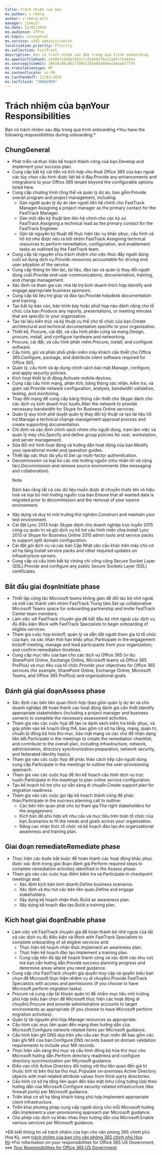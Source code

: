```yaml
---
title: Trách nhiệm của bạn
ms.author: v-rberg
author: v-rberg-msft
manager: jimmuir
ms.date: 12/03/2019
ms.audience: ITPro
ms.topic: conceptual
ms.service: o365-administration
localization_priority: Priority
ms.collection: FastTrack
description: Bạn có trách nhiệm sau đây trong quá trình onboarding.
ms.openlocfilehash: 24304f21bdb7dd2c7cd165b2fba12a6fc72a93e4
ms.sourcegitcommit: 39616c06c0617700b1393e055894acb6aa6f7776
ms.translationtype: MT
ms.contentlocale: vi-VN
ms.lasthandoff: 12/02/2019
ms.locfileid: "39662959"
---
```

# <a name="your-responsibilities"></a><span data-ttu-id="162f3-103">Trách nhiệm của bạn</span><span class="sxs-lookup"><span data-stu-id="162f3-103">Your Responsibilities</span></span>

<span data-ttu-id="162f3-104">Bạn có trách nhiệm sau đây trong quá trình onboarding.\*</span><span class="sxs-lookup"><span data-stu-id="162f3-104">You have the following responsibilities during onboarding.\*</span></span>
  
## <a name="general"></a><span data-ttu-id="162f3-105">Chung</span><span class="sxs-lookup"><span data-stu-id="162f3-105">General</span></span>

- <span data-ttu-id="162f3-106">Phát triển và thực hiện kế hoạch thành công của bạn.</span><span class="sxs-lookup"><span data-stu-id="162f3-106">Develop and implement your success plan.</span></span>
- <span data-ttu-id="162f3-107">Cung cấp bất kỳ cải tiến và tích hợp cho thuê Office 365 của bạn ngoài các tùy chọn cấu hình được liệt kê ở đây.</span><span class="sxs-lookup"><span data-stu-id="162f3-107">Provide any enhancements and integrations to your Office 365 tenant beyond the configurable options listed here.</span></span>  
- <span data-ttu-id="162f3-108">Cung cấp chương trình tổng thể và quản lý dự án, bao gồm:</span><span class="sxs-lookup"><span data-stu-id="162f3-108">Provide overall program and project management, including:</span></span> 
  - <span data-ttu-id="162f3-109">Gán người quản lý dự án làm người liên hệ chính cho FastTrack Manager.</span><span class="sxs-lookup"><span data-stu-id="162f3-109">Assigning a project manager as the primary contact for the FastTrack Manager.</span></span>
  - <span data-ttu-id="162f3-110">Gán một dẫn kỹ thuật làm liên hệ chính cho các kỹ sư FastTrack.</span><span class="sxs-lookup"><span data-stu-id="162f3-110">Assigning a technical lead as the primary contact for the FastTrack Engineer.</span></span>
  - <span data-ttu-id="162f3-111">Gán tài nguyên kỹ thuật để thực hiện tác vụ khắc phục, cấu hình và hỗ trợ như được nêu ra bởi nhóm FastTrack.</span><span class="sxs-lookup"><span data-stu-id="162f3-111">Assigning technical resources to perform remediation, configuration, and enablement tasks as outlined by the FastTrack team.</span></span> 
- <span data-ttu-id="162f3-112">Cung cấp tài nguyên chịu trách nhiệm cho việc thúc đẩy người dùng cuối sử dụng dịch vụ.</span><span class="sxs-lookup"><span data-stu-id="162f3-112">Provide resources accountable for driving end user adoption of the service.</span></span> 
- <span data-ttu-id="162f3-113">Cung cấp thông tin liên lạc, tài liệu, đào tạo và quản lý thay đổi người dùng cuối.</span><span class="sxs-lookup"><span data-stu-id="162f3-113">Provide end-user communications, documentation, training, and change management.</span></span>
- <span data-ttu-id="162f3-114">Xác định và tham gia các nhà tài trợ kinh doanh thích hợp.</span><span class="sxs-lookup"><span data-stu-id="162f3-114">Identify and engage appropriate business sponsors.</span></span>  
- <span data-ttu-id="162f3-115">Cung cấp tài liệu trợ giúp và đào tạo.</span><span class="sxs-lookup"><span data-stu-id="162f3-115">Provide helpdesk documentation and training.</span></span>  
- <span data-ttu-id="162f3-116">Tạo bất kỳ báo cáo, bản trình bày hoặc phút họp nào dành riêng cho tổ chức của bạn.</span><span class="sxs-lookup"><span data-stu-id="162f3-116">Produce any reports, presentations, or meeting minutes that are specific to your organization.</span></span> 
- <span data-ttu-id="162f3-117">Tạo tài liệu kiến trúc và kỹ thuật cụ thể cho tổ chức của bạn.</span><span class="sxs-lookup"><span data-stu-id="162f3-117">Create architectural and technical documentation specific to your organization.</span></span>   
- <span data-ttu-id="162f3-118">Thiết kế, Procure, cài đặt, và cấu hình phần cứng và mạng.</span><span class="sxs-lookup"><span data-stu-id="162f3-118">Design, procure, install, and configure hardware and networking.</span></span>   
- <span data-ttu-id="162f3-119">Procure, cài đặt, và cấu hình phần mềm.</span><span class="sxs-lookup"><span data-stu-id="162f3-119">Procure, install, and configure software.</span></span>  
- <span data-ttu-id="162f3-120">Cấu hình, gói và phân phối phần mềm máy khách cần thiết cho Office 365.</span><span class="sxs-lookup"><span data-stu-id="162f3-120">Configure, package, and distribute client software required for Office 365.</span></span>  
- <span data-ttu-id="162f3-121">Quản lý, cấu hình và áp dụng chính sách bảo mật.</span><span class="sxs-lookup"><span data-stu-id="162f3-121">Manage, configure, and apply security policies.</span></span>
- <span data-ttu-id="162f3-122">Kích hoạt thiết bị di động.</span><span class="sxs-lookup"><span data-stu-id="162f3-122">Activate mobile devices.</span></span>
- <span data-ttu-id="162f3-123">Cung cấp cấu hình mạng, phân tích, băng thông xác nhận, kiểm tra, và giám sát.</span><span class="sxs-lookup"><span data-stu-id="162f3-123">Provide network configuration, analysis, bandwidth validation, testing, and monitoring.</span></span> 
- <span data-ttu-id="162f3-124">Thay đổi mạng để cung cấp băng thông cần thiết cho Skype dành cho các dịch vụ kinh doanh trực tuyến.</span><span class="sxs-lookup"><span data-stu-id="162f3-124">Alter the network to provide necessary bandwidth for Skype for Business Online services.</span></span> 
- <span data-ttu-id="162f3-125">Quản lý quy trình phê duyệt quản lý thay đổi kỹ thuật và tạo tài liệu hỗ trợ.</span><span class="sxs-lookup"><span data-stu-id="162f3-125">Manage a technical change management approval process and create supporting documentation.</span></span>  
- <span data-ttu-id="162f3-126">Chỉ định và xác định chính sách nhóm cho người dùng, trạm làm việc và quản lý máy chủ.</span><span class="sxs-lookup"><span data-stu-id="162f3-126">Specify and define group policies for user, workstation, and server management.</span></span> 
- <span data-ttu-id="162f3-127">Sửa đổi mô hình hoạt động và hướng dẫn hoạt động của bạn.</span><span class="sxs-lookup"><span data-stu-id="162f3-127">Modify your operational model and operation guides.</span></span> 
- <span data-ttu-id="162f3-128">Thiết lập xác thực đa yếu tố.</span><span class="sxs-lookup"><span data-stu-id="162f3-128">Set up multi-factor authentication.</span></span>  
- <span data-ttu-id="162f3-129">Decommission và loại bỏ các môi trường nguồn (như nhắn tin và cộng tác).</span><span class="sxs-lookup"><span data-stu-id="162f3-129">Decommission and remove source environments (like messaging and collaboration).</span></span> 
    > [!NOTE]
    > <span data-ttu-id="162f3-130">Đảm bảo rằng tất cả các dữ liệu muốn được di chuyển trước khi vô hiệu hoá và loại bỏ môi trường nguồn của bạn.</span><span class="sxs-lookup"><span data-stu-id="162f3-130">Ensure that all wanted data is migrated prior to decommission and the removal of your source environment.</span></span> 
- <span data-ttu-id="162f3-131">Xây dựng và duy trì môi trường thử nghiệm.</span><span class="sxs-lookup"><span data-stu-id="162f3-131">Construct and maintain your test environment.</span></span>  
- <span data-ttu-id="162f3-132">Cài đặt Lync 2013 hoặc Skype dành cho doanh nghiệp trực tuyến 2015 công cụ quản trị và gói dịch vụ hỗ trợ cấu hình miền chia.</span><span class="sxs-lookup"><span data-stu-id="162f3-132">Install Lync 2013 or Skype for Business Online 2015 admin tools and service packs to support split domain configuration.</span></span>
- <span data-ttu-id="162f3-133">Cài đặt gói dịch vụ và các bản Cập Nhật yêu cầu khác trên máy chủ cơ sở hạ tầng.</span><span class="sxs-lookup"><span data-stu-id="162f3-133">Install service packs and other required updates on infrastructure servers.</span></span> 
- <span data-ttu-id="162f3-134">Cung cấp và cấu hình bất kỳ chứng chỉ công cộng Secure Socket Layer (SSL).</span><span class="sxs-lookup"><span data-stu-id="162f3-134">Provide and configure any public Secure Sockets Layer (SSL) certificates.</span></span> 
    
## <a name="initiate-phase"></a><span data-ttu-id="162f3-135">Bắt đầu giai đoạn</span><span class="sxs-lookup"><span data-stu-id="162f3-135">Initiate phase</span></span>

- <span data-ttu-id="162f3-136">Thiết lập cộng tác Microsoft teams không gian để đối tác bộ nhớ ngoài và mời các thành viên nhóm FastTrack Trung tâm.</span><span class="sxs-lookup"><span data-stu-id="162f3-136">Set up collaborative Microsoft Teams space for onboarding partnership and invite FastTrack Center team members.</span></span>   
- <span data-ttu-id="162f3-137">Làm việc với FastTrack chuyên gia để bắt đầu bộ nhớ ngoài các dịch vụ đủ điều kiện.</span><span class="sxs-lookup"><span data-stu-id="162f3-137">Work with FastTrack Specialists to begin onboarding of eligible services.</span></span>    
- <span data-ttu-id="162f3-138">Tham gia cuộc họp kickoff, quản lý và dẫn dắt người tham gia từ tổ chức của bạn, và xác nhận thời hạn khắc phục.</span><span class="sxs-lookup"><span data-stu-id="162f3-138">Participate in the engagement kickoff meeting, manage and lead participants from your organization, and confirm remediation timelines.</span></span>   
- <span data-ttu-id="162f3-139">Cung cấp mục tiêu của bạn cho các dịch vụ Office 365 (ví dụ: SharePoint Online, Exchange Online, Microsoft teams và Office 365 ProPlus) và mục tiêu của tổ chức.</span><span class="sxs-lookup"><span data-stu-id="162f3-139">Provide your objectives for Office 365 services (for example, SharePoint Online, Exchange Online, Microsoft Teams, and Office 365 ProPlus) and organizational goals.</span></span>
    
## <a name="assess-phase"></a><span data-ttu-id="162f3-140">Đánh giá giai đoạn</span><span class="sxs-lookup"><span data-stu-id="162f3-140">Assess phase</span></span>

- <span data-ttu-id="162f3-141">Xác định các bên liên quan thích hợp (bao gồm quản lý dự án và chủ doanh nghiệp) để hoàn thành các hoạt động đánh giá cần thiết.</span><span class="sxs-lookup"><span data-stu-id="162f3-141">Identify appropriate stakeholders (including a project manager and business owners) to complete the necessary assessment activities.</span></span>    
- <span data-ttu-id="162f3-142">Tham gia vào các cuộc họp để tạo ra danh sách kiểm tra khắc phục, và góp phần vào kế hoạch tổng thể, bao gồm cơ sở hạ tầng, mạng, quản trị, chuẩn bị đồng bộ hóa thư mục, bảo mật mạng và các chủ đề nhận dạng liên kết.</span><span class="sxs-lookup"><span data-stu-id="162f3-142">Participate in the meetings to create the remediation checklist, and contribute to the overall plan, including infrastructure, network, administration, directory synchronization preparation, network security, and federated identity topics.</span></span>   
- <span data-ttu-id="162f3-143">Tham gia vào các cuộc họp để phác thảo cách tiếp cận người dùng cung cấp.</span><span class="sxs-lookup"><span data-stu-id="162f3-143">Participate in the meetings to outline the user-provisioning approach.</span></span>  
- <span data-ttu-id="162f3-144">Tham gia vào các cuộc họp để lên kế hoạch cấu hình dịch vụ trực tuyến.</span><span class="sxs-lookup"><span data-stu-id="162f3-144">Participate in the meetings to plan online service configuration.</span></span>    
- <span data-ttu-id="162f3-145">Tạo kế hoạch hỗ trợ cho sự sẵn sàng di chuyển.</span><span class="sxs-lookup"><span data-stu-id="162f3-145">Create support plan for migration readiness.</span></span> 
- <span data-ttu-id="162f3-146">Tham gia vào các cuộc gọi lập kế hoạch thành công để phác thảo:</span><span class="sxs-lookup"><span data-stu-id="162f3-146">Participate in the success planning call to outline:</span></span>   
  - <span data-ttu-id="162f3-147">Các bên liên quan phải cho sự tham gia.</span><span class="sxs-lookup"><span data-stu-id="162f3-147">The right stakeholders for the engagement.</span></span>  
  - <span data-ttu-id="162f3-148">Kịch bản để phù hợp với nhu cầu và mục tiêu trên toàn tổ chức của bạn.</span><span class="sxs-lookup"><span data-stu-id="162f3-148">Scenarios to fit the needs and goals across your organization.</span></span>
  - <span data-ttu-id="162f3-149">Nâng cao nhận thức tổ chức và kế hoạch đào tạo.</span><span class="sxs-lookup"><span data-stu-id="162f3-149">An organizational awareness and training plan.</span></span>
    
## <a name="remediate-phase"></a><span data-ttu-id="162f3-150">Giai đoạn remediate</span><span class="sxs-lookup"><span data-stu-id="162f3-150">Remediate phase</span></span>

- <span data-ttu-id="162f3-151">Thực hiện các bước bắt buộc để hoàn thành các hoạt động khắc phục được xác định trong giai đoạn đánh giá.</span><span class="sxs-lookup"><span data-stu-id="162f3-151">Perform required steps to complete remediation activities identified in the Assess phase.</span></span> 
- <span data-ttu-id="162f3-152">Tham gia vào các cuộc họp điểm kiểm tra và:</span><span class="sxs-lookup"><span data-stu-id="162f3-152">Participate in checkpoint meetings and:</span></span> 
  - <span data-ttu-id="162f3-153">Xác định kịch bản kinh doanh.</span><span class="sxs-lookup"><span data-stu-id="162f3-153">Define business scenarios.</span></span>   
  - <span data-ttu-id="162f3-154">Xác định và thu hút các bên liên quan.</span><span class="sxs-lookup"><span data-stu-id="162f3-154">Define and engage stakeholders.</span></span>
  - <span data-ttu-id="162f3-155">Xây dựng kế hoạch nhận thức.</span><span class="sxs-lookup"><span data-stu-id="162f3-155">Build an awareness plan.</span></span> 
  - <span data-ttu-id="162f3-156">Xây dựng kế hoạch đào tạo.</span><span class="sxs-lookup"><span data-stu-id="162f3-156">Build a training plan.</span></span>
    
## <a name="enable-phase"></a><span data-ttu-id="162f3-157">Kích hoạt giai đoạn</span><span class="sxs-lookup"><span data-stu-id="162f3-157">Enable phase</span></span>

- <span data-ttu-id="162f3-158">Làm việc với FastTrack chuyên gia để hoàn thành bộ nhớ ngoài của tất cả các dịch vụ đủ điều kiện và:</span><span class="sxs-lookup"><span data-stu-id="162f3-158">Work with FastTrack Specialists to complete onboarding of all eligible services and:</span></span>  
  - <span data-ttu-id="162f3-159">Thực hiện kế hoạch nhận thức.</span><span class="sxs-lookup"><span data-stu-id="162f3-159">Implement an awareness plan.</span></span>  
  - <span data-ttu-id="162f3-160">Thực hiện kế hoạch đào tạo.</span><span class="sxs-lookup"><span data-stu-id="162f3-160">Implement a training plan.</span></span> 
  - <span data-ttu-id="162f3-161">Cung cấp tiến độ lập kế hoạch thành công và xác định các khu vực mà bạn cần hướng dẫn.</span><span class="sxs-lookup"><span data-stu-id="162f3-161">Provide success planning progress and determine areas where you need guidance.</span></span>
- <span data-ttu-id="162f3-162">Cung cấp cho FastTrack chuyên gia quyền truy cập và quyền (nếu bạn chọn để Microsoft thực hiện nhiệm vụ di chuyển).</span><span class="sxs-lookup"><span data-stu-id="162f3-162">Provide FastTrack Specialists with access and permissions (if you choose to have Microsoft perform migration tasks).</span></span>  
- <span data-ttu-id="162f3-163">Procure và cung cấp tài khoản quản trị để nhắm mục tiêu môi trường phù hợp (nếu bạn chọn để Microsoft thực hiện các hoạt động di chuyển).</span><span class="sxs-lookup"><span data-stu-id="162f3-163">Procure and provide administrative accounts to target environments as appropriate (if you choose to have Microsoft perform migration activities).</span></span>   
- <span data-ttu-id="162f3-164">Quản lý tài nguyên phù hợp.</span><span class="sxs-lookup"><span data-stu-id="162f3-164">Manage resources as appropriate.</span></span>   
- <span data-ttu-id="162f3-165">Cấu hình các mục liên quan đến mạng theo hướng dẫn của Microsoft.</span><span class="sxs-lookup"><span data-stu-id="162f3-165">Configure network-related items per Microsoft guidance.</span></span>  
- <span data-ttu-id="162f3-166">Cấu hình bản ghi DNS dựa trên yêu cầu xác thực miền để bao gồm các bản ghi MX của bạn.</span><span class="sxs-lookup"><span data-stu-id="162f3-166">Configure DNS records based on domain validation requirements to include your MX records.</span></span>   
- <span data-ttu-id="162f3-167">Thực hiện sẵn sàng thư mục và cấu hình đồng bộ hóa thư mục cho Microsoft hướng dẫn.</span><span class="sxs-lookup"><span data-stu-id="162f3-167">Perform directory readiness and configure directory synchronization per Microsoft guidance.</span></span>
- <span data-ttu-id="162f3-168">Điền vào chỗ Active Directory đối tượng với thư liên quan đến giá trị thuộc tính từ bên thứ ba thư mục.</span><span class="sxs-lookup"><span data-stu-id="162f3-168">Populate on-premises Active Directory objects with mail-related attribute values from third-party directories.</span></span>   
- <span data-ttu-id="162f3-169">Cấu hình cơ sở hạ tầng liên quan đến bảo mật (như cổng tường lửa) theo hướng dẫn của Microsoft.</span><span class="sxs-lookup"><span data-stu-id="162f3-169">Configure security-related infrastructure (like firewall ports) per Microsoft guidance.</span></span>
- <span data-ttu-id="162f3-170">Triển khai cơ sở hạ tầng khách hàng phù hợp.</span><span class="sxs-lookup"><span data-stu-id="162f3-170">Implement appropriate client infrastructure.</span></span>  
- <span data-ttu-id="162f3-171">Triển khai phương pháp cung cấp người dùng cho mỗi Microsoft hướng dẫn.</span><span class="sxs-lookup"><span data-stu-id="162f3-171">Implement a user-provisioning approach per Microsoft guidance.</span></span>  
- <span data-ttu-id="162f3-172">Cho phép các dịch vụ khác nhau theo hướng dẫn của Microsoft.</span><span class="sxs-lookup"><span data-stu-id="162f3-172">Enable various services per Microsoft guidance.</span></span>  
    
<span data-ttu-id="162f3-173">\*Để biết thông tin về trách nhiệm của bạn cho văn phòng 365 chính phủ Hoa Kỳ, xem [trách nhiệm của bạn cho văn phòng 365 chính phủ Hoa Kỳ](US-Gov-appendix-your-responsibilities.md).</span><span class="sxs-lookup"><span data-stu-id="162f3-173">\*For information on your responsibilities for Office 365 US Government, see [Your Responsibilities for Office 365 US Government](US-Gov-appendix-your-responsibilities.md).</span></span>
  

